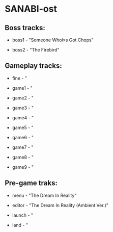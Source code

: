 # SANABI-ost
## Boss tracks:
- boss1 - "Someone Whoí»s Got Chops"

- boss2 - "The Firebird"

## Gameplay tracks:

- fine - "

- game1 - "

- game2 - "

- game3 - "

- game4 - "

- game5 - "

- game6 - "

- game7 - "

- game8 - "

- game9 - "

## Pre-game traks:

- menu - "The Dream In Reality"

- editor - "The Dream In Reality (Ambient Ver.)"

- launch - "

- land - "
